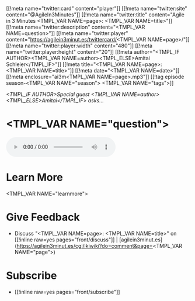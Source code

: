 [[!meta name="twitter:card" content="player"]]
[[!meta name="twitter:site" content="@AgileIn3Minutes"]]
[[!meta name="twitter:title" content="Agile in 3 Minutes <TMPL_VAR NAME=page>: <TMPL_VAR NAME=title>"]]
[[!meta name="twitter:description" content="<TMPL_VAR NAME=question>"]]
[[!meta name="twitter:player" content="https://agilein3minut.es/twittercard/<TMPL_VAR NAME=page>/"]]
[[!meta name="twitter:player:width" content="480"]]
[[!meta name="twitter:player:height" content="20"]]
[[!meta author="<TMPL_IF AUTHOR><TMPL_VAR NAME=author><TMPL_ELSE>Amitai Schleier</TMPL_IF>"]]
[[!meta title="<TMPL_VAR NAME=page>: <TMPL_VAR NAME=title>"]]
[[!meta date="<TMPL_VAR NAME=date>"]]
[[!meta enclosure="ai3m<TMPL_VAR NAME=page>.mp3"]]
[[!tag episode season-<TMPL_VAR NAME="season"> <TMPL_VAR NAME="tags">]]

_<TMPL_IF AUTHOR>Special guest <TMPL_VAR NAME=author><TMPL_ELSE>Amitai</TMPL_IF> asks..._

# <TMPL_VAR NAME="question">

<div id="inlineaudio"><audio src="/ai3m<TMPL_VAR NAME=page>.mp3" preload="metadata" controls="controls"></audio></div>

# Learn More

<TMPL_VAR NAME="learnmore">

# Give Feedback

- Discuss "<TMPL_VAR NAME=page>: <TMPL_VAR NAME=title>" on [[!inline raw=yes pages="front/discuss"]] | [agilein3minut.es](https://agilein3minut.es/cgi/ikiwiki?do=comment&page=<TMPL_VAR NAME="page">)

# Subscribe

- [[!inline raw=yes pages="front/subscribe"]]
